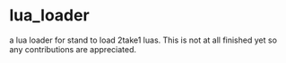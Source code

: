 # lua_loader
a lua loader for stand to load 2take1 luas.
This is not at all finished yet so any contributions are appreciated.
